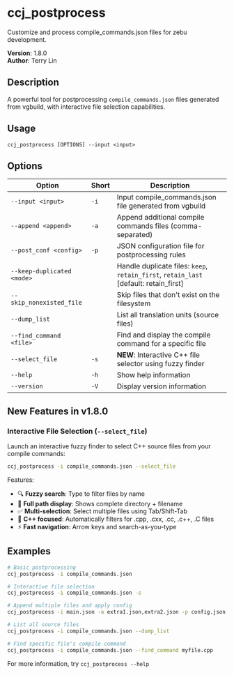 # ccj_postprocess

Customize and process compile_commands.json files for zebu development.

**Version**: 1.8.0  
**Author**: Terry Lin

## Description

A powerful tool for postprocessing `compile_commands.json` files generated from vgbuild, with interactive file selection capabilities.

## Usage

```
ccj_postprocess [OPTIONS] --input <input>
```

## Options

| Option | Short | Description |
|--------|-------|-------------|
| `--input <input>` | `-i` | Input compile_commands.json file generated from vgbuild |
| `--append <append>` | `-a` | Append additional compile commands files (comma-separated) |
| `--post_conf <config>` | `-p` | JSON configuration file for postprocessing rules |
| `--keep-duplicated <mode>` | | Handle duplicate files: `keep`, `retain_first`, `retain_last` [default: retain_first] |
| `--skip_nonexisted_file` | | Skip files that don't exist on the filesystem |
| `--dump_list` | | List all translation units (source files) |
| `--find_command <file>` | | Find and display the compile command for a specific file |
| `--select_file` | `-s` | **NEW**: Interactive C++ file selector using fuzzy finder |
| `--help` | `-h` | Show help information |
| `--version` | `-V` | Display version information |

## New Features in v1.8.0

### Interactive File Selection (`--select_file`)

Launch an interactive fuzzy finder to select C++ source files from your compile commands:

```bash
ccj_postprocess -i compile_commands.json --select_file
```

Features:
- 🔍 **Fuzzy search**: Type to filter files by name
- 📁 **Full path display**: Shows complete directory + filename
- ✅ **Multi-selection**: Select multiple files using Tab/Shift-Tab
- 🎯 **C++ focused**: Automatically filters for .cpp, .cxx, .cc, .c++, .C files
- ⚡ **Fast navigation**: Arrow keys and search-as-you-type

## Examples

```bash
# Basic postprocessing
ccj_postprocess -i compile_commands.json

# Interactive file selection
ccj_postprocess -i compile_commands.json -s

# Append multiple files and apply config
ccj_postprocess -i main.json -a extra1.json,extra2.json -p config.json

# List all source files
ccj_postprocess -i compile_commands.json --dump_list

# Find specific file's compile command
ccj_postprocess -i compile_commands.json --find_command myfile.cpp
```

For more information, try `ccj_postprocess --help`
